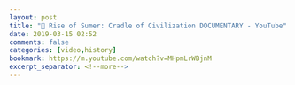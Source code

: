 ```yaml
---
layout: post
title: "🔖 Rise of Sumer: Cradle of Civilization DOCUMENTARY - YouTube"
date: 2019-03-15 02:52
comments: false
categories: [video,history]
bookmark: https://m.youtube.com/watch?v=MHpmLrWBjnM
excerpt_separator: <!--more-->
---
```

<!--more-->
